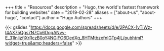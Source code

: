 +++
title = "Resources"
description = "Hugo, the world's fastest framework for building websites"
date = "2019-02-28"
aliases = ["about-us", "about-hugo", "contact"]
author = "Hugo Authors"
+++


{{< gslides  "https://docs.google.com/spreadsheets/d/e/2PACX-1vTiWz-I4AX75Qgs7N7Cp6DqgANvv-E_31lnlizfjXrRczB0oY4NGlFO6DedXq_8HTMtbzxfnlGTp4jL/pubhtml?widget=true&amp;headers=false" >}}

<!-- Please check out https://bit.ly/338f5r3 for our current list of resources. -->
